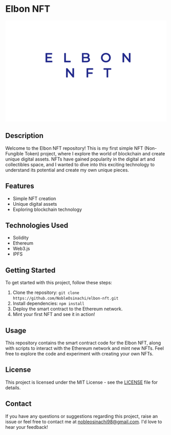 # Elbon NFT

![Elbon NFT](/images/elbon-nft.png)

## Description

Welcome to the Elbon NFT repository! This is my first simple NFT (Non-Fungible Token) project, where I explore the world of blockchain and create unique digital assets. NFTs have gained popularity in the digital art and collectibles space, and I wanted to dive into this exciting technology to understand its potential and create my own unique pieces.

## Features

- Simple NFT creation
- Unique digital assets
- Exploring blockchain technology

## Technologies Used

- Solidity
- Ethereum
- Web3.js
- IPFS

## Getting Started

To get started with this project, follow these steps:

1. Clone the repository: `git clone https://github.com/NobleOsinachi/elbon-nft.git`
2. Install dependencies: `npm install`
3. Deploy the smart contract to the Ethereum network.
4. Mint your first NFT and see it in action!

## Usage

This repository contains the smart contract code for the Elbon NFT, along with scripts to interact with the Ethereum network and mint new NFTs. Feel free to explore the code and experiment with creating your own NFTs.

## License

This project is licensed under the MIT License - see the [LICENSE](LICENSE) file for details.

## Contact

If you have any questions or suggestions regarding this project, raise an issue or feel free to contact me at [nobleosinachi98@gmail.com](nobleosinachi98@gmail.com). 
I'd love to hear your feedback!
